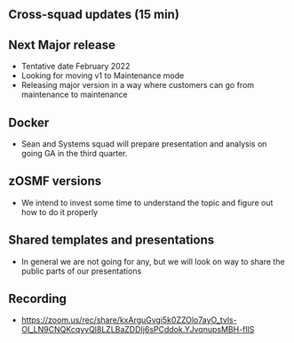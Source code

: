 ## Cross-squad updates (15 min)

## Next Major release

- Tentative date February 2022
- Looking for moving v1 to Maintenance mode
- Releasing major version in a way where customers can go from maintenance to maintenance

## Docker 

- Sean and Systems squad will prepare presentation and analysis on going GA in the third quarter.

## zOSMF versions

- We intend to invest some time to understand the topic and figure out how to do it properly

## Shared templates and presentations

- In general we are not going for any, but we will look on way to share the public parts of our presentations

## Recording
- https://zoom.us/rec/share/kxArguGvgi5k0ZZOlo7ayO_tvls-OI_LN9CNQKcqyyQl8LZLBaZDDIj6sPCddok.YJvqnupsMBH-fllS


